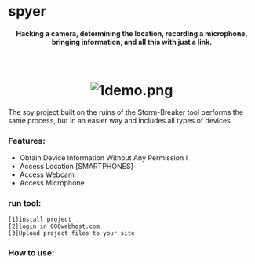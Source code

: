 # spyer
<meta name="OxizukuSpyer" content="Hacking a camera, determining the location, recording a microphone, bringing information, and all this with just a link."/>
<h4 align="center">Hacking a camera, determining the location, recording a microphone, bringing information, and all this with just a link. </h4>
<h1 align="center">
  <br>
  <a>
<img alt="1demo.png" src="https://github.com/ultrasecurity/Storm-Breaker/blob/main/.imgs/1demo.png?raw=true" data-hpc="true" class="Box-sc-g0xbh4-0 kzRgrI" alt="spyer" >
  </a>
</h1>
The spy project built on the ruins of the Storm-Breaker tool performs the same process, but in an easier way and includes all types of devices

### Features:

- Obtain Device Information Without Any Permission !
- Access Location [SMARTPHONES] 
- Access Webcam 
- Access Microphone

### run tool: 
~~~
[1]install project
[2]login in 000webhost.com
[3]Upload project files to your site
~~~

### How to use:

